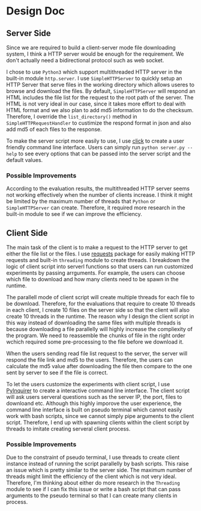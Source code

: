 # Design Doc

## Server Side

Since we are required to build a client-server mode file downloading system, I think a HTTP server would be enough for the requirement. We don't actually need a bidirectional protocol such as web socket.

I chose to use `Python3` which support multithreaded HTTP server in the built-in module `http.server`. I use `SimpleHTTPServer` to quickly setup an HTTP Server that serve files in the working directory which allows useres to browse and download the files. By default, `SimpleHTTPServer` will respond an HTML includes the file list for the request to the root path of the server. The HTML is not very ideal in our case, since it takes more effort to deal with HTML format and we also plan to add md5 information to do the checksum. Therefore, I override the `list_directory()` method in `SimpleHTTPRequestHandler` to custimize the respond format in json and also add md5 of each files to the response.

To make the server script more easily to use, I use [click](https://github.com/pallets/click) to create a user friendly command line interface. Users can simply run `python server.py --help` to see every options that can be passed into the server script and the default values.

### Possible Improvements

According to the evaluation results, the multithreaded HTTP server seems not working effectively when the number of clients increase. I think it might be limited by the maximum number of threads that `Python` or `SimpleHTTPServer` can create. Therefore, it required more research in the built-in module to see if we can improve the efficiency.

## Client Side

The main task of the client is to make a request to the HTTP server to get either the file list or the files. I use [requests](https://github.com/psf/requests) package for easily making HTTP requests and built-in `threading` module to create threads. I breakdown the logic of client script into serverl functions so that users can run customized experiments by passing arrguments. For example, the users can choose which file to download and how many clients need to be spawn in the runtime.

The parallell mode of client script will create multiple threads for each file to be download. Therefore, for the evaluations that require to create 10 threads in each client, I create 10 files on the server side so that the client will also create 10 threads in the runtime. The reason why I design the client script in this way instead of downloading the same files with multiple threads is because downloading a file parallelly will highly increase the compliexity of the program. We need to reassemble the chunks of file in the right order wchich required some pre-processing to the file before we download it.

When the users sending read file list request to the server, the server will respond the file link and md5 to the users. Therefore, the users can calculate the md5 value after downloading the file then compare to the one sent by server to see if the file is correct.

To let the users customize the experiments with client script, I use [PyInquirer](https://github.com/CITGuru/PyInquirer) to create a interactive command line interface. The client script will ask users serveral questions such as the server IP, the port, files to downloand etc. Although this highly imporove the user experience, the command line interface is built on pseudo terminal which cannot easily work with bash scripts, since we cannot simply pipe arguments to the client script. Therefore, I end up with spawning clients within the client script by threads to imitate creating serveral client process.

### Possible Improvements

Due to the constraint of pseudo terminal, I use threads to create client instance instead of running the script parallelly by bash scripts. This raise an issue which is pretty similar to the server side. The maximum number of threads might limit the efficiency of the client which is not very ideal. Therefore, I'm thinking about either do more research in the `Threading` module to see if I can fix this issue or write a bash script that can pass arguments to the pseudo terminal so that I can create many clients in process.
